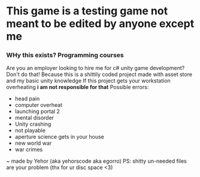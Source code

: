 # This game is a testing game not meant to be edited by anyone except me
### WHy this exists? Programming courses
Are you an employer looking to hire me for c# unity game development? Don't do that! Because this is a shittily coded project made with asset store and my basic unity knowledge
If this project gets your workstation overheating **i am not responsible for that**
Possible errors:
- head pain
- computer overheat
- launching portal 2
- mental disorder
- Unity crashing
- not playable
- aperture science gets in your house
- new world war
- war crimes

~ made by Yehor (aka yehorscode aka egorro)
PS: shitty un-needed files are your problem (thx for ur disc space <3)

